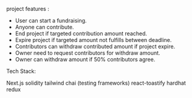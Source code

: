 project features :
- User can start a fundraising.
- Anyone can contribute.
- End project if targeted contribution amount reached.
- Expire project if targeted amount not fulfills between deadline.
- Contributors can withdraw contributed amount if project expire.
- Owner need to request contributors for withdraw amount.
- Owner can withdraw amount if 50% contributors agree.

Tech Stack: 

Next.js
solidity
tailwind
chai (testing frameworks)
react-toastify
hardhat
redux
